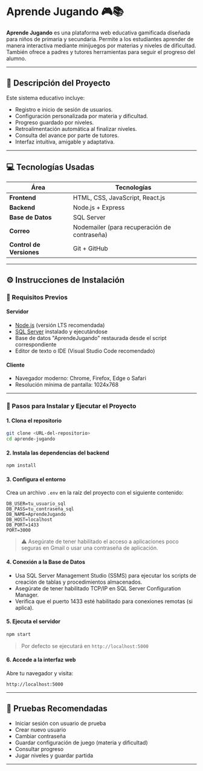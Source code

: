 # Aprende Jugando 🎮📚

**Aprende Jugando** es una plataforma web educativa gamificada diseñada para niños de primaria y secundaria. Permite a los estudiantes aprender de manera interactiva mediante minijuegos por materias y niveles de dificultad. También ofrece a padres y tutores herramientas para seguir el progreso del alumno.

---

## 🧠 Descripción del Proyecto

Este sistema educativo incluye:
- Registro e inicio de sesión de usuarios.
- Configuración personalizada por materia y dificultad.
- Progreso guardado por niveles.
- Retroalimentación automática al finalizar niveles.
- Consulta del avance por parte de tutores.
- Interfaz intuitiva, amigable y adaptativa.

---

## 💻 Tecnologías Usadas

| Área         | Tecnologías |
|--------------|-------------|
| **Frontend** | HTML, CSS, JavaScript, React.js |
| **Backend**  | Node.js + Express |
| **Base de Datos** | SQL Server |
| **Correo**   | Nodemailer (para recuperación de contraseña) |
| **Control de Versiones** | Git + GitHub |

---

## ⚙️ Instrucciones de Instalación

### 🔸 Requisitos Previos

#### Servidor
- [Node.js](https://nodejs.org/) (versión LTS recomendada)
- [SQL Server](https://www.microsoft.com/es-es/sql-server) instalado y ejecutándose
- Base de datos "AprendeJugando" restaurada desde el script correspondiente
- Editor de texto o IDE (Visual Studio Code recomendado)

#### Cliente
- Navegador moderno: Chrome, Firefox, Edge o Safari
- Resolución mínima de pantalla: 1024x768

---

### 🔸 Pasos para Instalar y Ejecutar el Proyecto

#### 1. Clona el repositorio
```bash
git clone <URL-del-repositorio>
cd aprende-jugando
```

#### 2. Instala las dependencias del backend
```bash
npm install
```

#### 3. Configura el entorno
Crea un archivo `.env` en la raíz del proyecto con el siguiente contenido:

```
DB_USER=tu_usuario_sql
DB_PASS=tu_contraseña_sql
DB_NAME=AprendeJugando
DB_HOST=localhost
DB_PORT=1433
PORT=3000
```

> ⚠️ Asegúrate de tener habilitado el acceso a aplicaciones poco seguras en Gmail o usar una contraseña de aplicación.

#### 4. Conexión a la Base de Datos

- Usa SQL Server Management Studio (SSMS) para ejecutar los scripts de creación de tablas y procedimientos almacenados.
- Asegúrate de tener habilitado TCP/IP en SQL Server Configuration Manager.
- Verifica que el puerto 1433 esté habilitado para conexiones remotas (si aplica).

#### 5. Ejecuta el servidor
```bash
npm start
```
> Por defecto se ejecutará en `http://localhost:5000`

#### 6. Accede a la interfaz web
Abre tu navegador y visita:
```
http://localhost:5000
```

---

## 🧪 Pruebas Recomendadas

- Iniciar sesión con usuario de prueba
- Crear nuevo usuario
- Cambiar contraseña
- Guardar configuración de juego (materia y dificultad)
- Consultar progreso
- Jugar niveles y guardar partida

---
